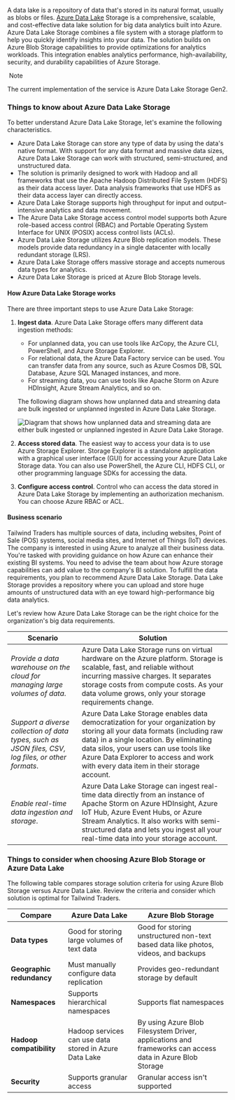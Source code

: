 
A data lake is a repository of data that's stored in its natural format, usually as blobs or files. [Azure Data Lake](https://azure.microsoft.com/solutions/data-lake/) Storage is a comprehensive, scalable, and cost-effective data lake solution for big data analytics built into Azure. Azure Data Lake Storage combines a file system with a storage platform to help you quickly identify insights into your data. The solution builds on Azure Blob Storage capabilities to provide optimizations for analytics workloads. This integration enables analytics performance, high-availability, security, and durability capabilities of Azure Storage.

 Note

The current implementation of the service is Azure Data Lake Storage Gen2.

### Things to know about Azure Data Lake Storage

To better understand Azure Data Lake Storage, let's examine the following characteristics.

- Azure Data Lake Storage can store any type of data by using the data's native format. With support for any data format and massive data sizes, Azure Data Lake Storage can work with structured, semi-structured, and unstructured data.
- The solution is primarily designed to work with Hadoop and all frameworks that use the Apache Hadoop Distributed File System (HDFS) as their data access layer. Data analysis frameworks that use HDFS as their data access layer can directly access.
- Azure Data Lake Storage supports high throughput for input and output–intensive analytics and data movement.
- The Azure Data Lake Storage access control model supports both Azure role-based access control (RBAC) and Portable Operating System Interface for UNIX (POSIX) access control lists (ACLs).
- Azure Data Lake Storage utilizes Azure Blob replication models. These models provide data redundancy in a single datacenter with locally redundant storage (LRS).
- Azure Data Lake Storage offers massive storage and accepts numerous data types for analytics.
- Azure Data Lake Storage is priced at Azure Blob Storage levels.

#### How Azure Data Lake Storage works

There are three important steps to use Azure Data Lake Storage:

1. **Ingest data**. Azure Data Lake Storage offers many different data ingestion methods:
    
    - For unplanned data, you can use tools like AzCopy, the Azure CLI, PowerShell, and Azure Storage Explorer.
    - For relational data, the Azure Data Factory service can be used. You can transfer data from any source, such as Azure Cosmos DB, SQL Database, Azure SQL Managed instances, and more.
    - For streaming data, you can use tools like Apache Storm on Azure HDInsight, Azure Stream Analytics, and so on.
    
    The following diagram shows how unplanned data and streaming data are bulk ingested or unplanned ingested in Azure Data Lake Storage.
    
    ![Diagram that shows how unplanned data and streaming data are either bulk ingested or unplanned ingested in Azure Data Lake Storage.](https://learn.microsoft.com/en-us/training/wwl-azure/design-data-integration/media/data-lake.png)
    
2. **Access stored data**. The easiest way to access your data is to use Azure Storage Explorer. Storage Explorer is a standalone application with a graphical user interface (GUI) for accessing your Azure Data Lake Storage data. You can also use PowerShell, the Azure CLI, HDFS CLI, or other programming language SDKs for accessing the data.
    
3. **Configure access control**. Control who can access the data stored in Azure Data Lake Storage by implementing an authorization mechanism. You can choose Azure RBAC or ACL.
    

#### Business scenario

Tailwind Traders has multiple sources of data, including websites, Point of Sale (POS) systems, social media sites, and Internet of Things (IoT) devices. The company is interested in using Azure to analyze all their business data. You're tasked with providing guidance on how Azure can enhance their existing BI systems. You need to advise the team about how Azure storage capabilities can add value to the company's BI solution. To fulfill the data requirements, you plan to recommend Azure Data Lake Storage. Data Lake Storage provides a repository where you can upload and store huge amounts of unstructured data with an eye toward high-performance big data analytics.

Let's review how Azure Data Lake Storage can be the right choice for the organization's big data requirements.

|Scenario|Solution|
|---|---|
|_Provide a data warehouse on the cloud for managing large volumes of data_.|Azure Data Lake Storage runs on virtual hardware on the Azure platform. Storage is scalable, fast, and reliable without incurring massive charges. It separates storage costs from compute costs. As your data volume grows, only your storage requirements change.|
|_Support a diverse collection of data types, such as JSON files, CSV, log files, or other formats_.|Azure Data Lake Storage enables data democratization for your organization by storing all your data formats (including raw data) in a single location. By eliminating data silos, your users can use tools like Azure Data Explorer to access and work with every data item in their storage account.|
|_Enable real-time data ingestion and storage_.|Azure Data Lake Storage can ingest real-time data directly from an instance of Apache Storm on Azure HDInsight, Azure IoT Hub, Azure Event Hubs, or Azure Stream Analytics. It also works with semi-structured data and lets you ingest all your real-time data into your storage account.|

### Things to consider when choosing Azure Blob Storage or Azure Data Lake

The following table compares storage solution criteria for using Azure Blob Storage versus Azure Data Lake. Review the criteria and consider which solution is optimal for Tailwind Traders.

|Compare|Azure Data Lake|Azure Blob Storage|
|---|---|---|
|**Data types**|Good for storing large volumes of text data|Good for storing unstructured non-text based data like photos, videos, and backups|
|**Geographic redundancy**|Must manually configure data replication|Provides geo-redundant storage by default|
|**Namespaces**|Supports hierarchical namespaces|Supports flat namespaces|
|**Hadoop compatibility**|Hadoop services can use data stored in Azure Data Lake|By using Azure Blob Filesystem Driver, applications and frameworks can access data in Azure Blob Storage|
|**Security**|Supports granular access|Granular access isn't supported|
